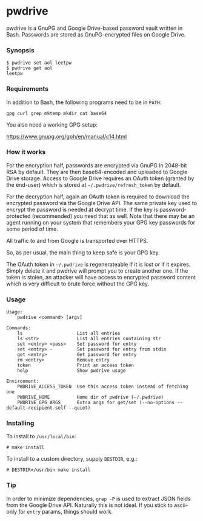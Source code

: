 # pwdrive

pwdrive is a GnuPG and Google Drive-based password vault written in Bash.
Passwords are stored as GnuPG-encrypted files on Google Drive.

### Synopsis

    $ pwdrive set aol leetpw
    $ pwdrive get aol
    leetpw

### Requirements

In addition to Bash, the following programs need to be in `PATH`:

    gpg curl grep mktemp mkdir cat base64

You also need a working GPG setup:

https://www.gnupg.org/gph/en/manual/c14.html

### How it works

For the encryption half, passwords are encrypted via GnuPG in 2048-bit RSA by
default. They are then base64-encoded and uploaded to Google Drive storage.
Access to Google Drive requires an OAuth token (granted by the end-user) which
is stored at `~/.pwdrive/refresh_token` by default.

For the decryption half, again an OAuth token is required to download the
encrypted password via the Google Drive API. The same private key used to
encrypt the password is needed at decrypt time. If the key is password-protected
(recommended) you need that as well. Note that there may be an agent running on
your system that remembers your GPG key passwords for some period of time.

All traffic to and from Google is transported over HTTPS.

So, as per usual, the main thing to keep safe is your GPG key.

The OAuth token in `~/.pwdrive` is regenerateable if it is lost or if it
expires. Simply delete it and pwdrive will prompt you to create another one. If
the token is stolen, an attacker will have access to encrypted password content
which is very difficult to brute force without the GPG key.

### Usage

    Usage:
        pwdrive <command> [argv]

    Commands:
        ls                    List all entries
        ls <str>              List all entries containing str
        set <entry> <pass>    Set password for entry
        set <entry> -         Set password for entry from stdin
        get <entry>           Get password for entry
        rm <entry>            Remove entry
        token                 Print an access token
        help                  Show pwdrive usage

    Environment:
        PWDRIVE_ACCESS_TOKEN  Use this access token instead of fetching one
        PWDRIVE_HOME          Home dir of pwdrive (~/.pwdrive)
        PWDRIVE_GPG_ARGS      Extra args for get/set (--no-options --default-recipient-self --quiet)

### Installing

To install to `/usr/local/bin`:

    # make install

To install to a custom directory, supply `DESTDIR`, e.g.:

    # DESTDIR=/usr/bin make install

### Tip

In order to minimize dependencies, `grep -P` is used to extract JSON fields
from the Google Drive API. Naturally this is not ideal. If you stick to
ascii-only for `entry` params, things should work.
